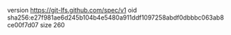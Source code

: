 version https://git-lfs.github.com/spec/v1
oid sha256:e27f981ae6d245b104b4e5480a911ddf1097258abdf0dbbbc063ab8ce00f7d07
size 260
